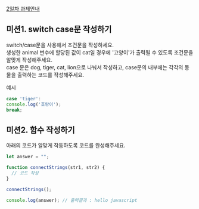 [2일차 과제안내](https://cafe.naver.com/winterlood?iframe_url=/ArticleList.nhn%3Fsearch.clubid=31322207%26search.menuid=40%26search.boardtype=L)

## 미션1. switch case문 작성하기

switch/case문을 사용해서 조건문을 작성하세요.
<br>
생성한 animal 변수에 할당된 값이 cat일 경우에 '고양이'가 출력될 수 있도록 조건문을 알맞게 작성해주세요.
<br>
case 문은 dog, tiger, cat, lion으로 나눠서 작성하고, case문의 내부에는 각각의 동물을 출력하는 코드를 작성해주세요.

예시

```javascript
case 'tiger':
console.log('호랑이');
break;
```

## 미션2. 함수 작성하기

아래의 코드가 알맞게 작동하도록 코드를 완성해주세요.

```javascript
let answer = "";

function connectStrings(str1, str2) {
  // 코드 작성
}

connectStrings();

console.log(answer); // 출력결과 : hello javascript
```
